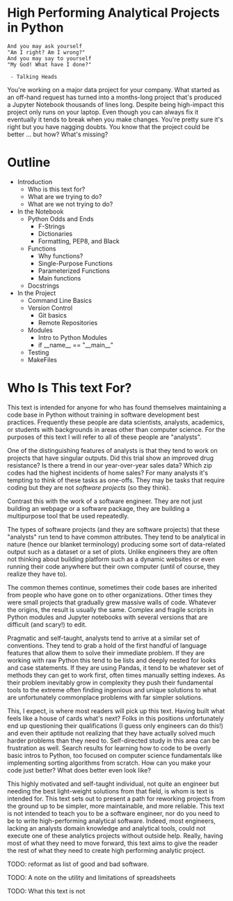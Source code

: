 # High Performing Analytical Projects in Python

```
And you may ask yourself
"Am I right? Am I wrong?"
And you may say to yourself
"My God! What have I done?"

 - Talking Heads
```

You're working on a major data project for your company.
What started as an off-hand request has turned into a months-long project that's produced a Jupyter Notebook thousands of lines long.
Despite being high-impact this project only runs on your laptop.
Even though you can always fix it eventually it tends to break when you make changes.
You're pretty sure it's right but you have nagging doubts.
You know that the project could be better ...
but how? What's missing?

# Outline

 - Introduction
   - Who is this text for?
   - What are we trying to do?
   - What are we not trying to do?
 - In the Notebook
   - Python Odds and Ends
     - F-Strings
     - Dictionaries
     - Formatting, PEP8, and Black
   - Functions
     - Why functions?
     - Single-Purpose Functions
     - Parameterized Functions
     - Main functions
   - Docstrings
 - In the Project
    - Command Line Basics
    - Version Control
      - Git basics
      - Remote Repositories
    - Modules
      - Intro to Python Modules
      - if \_\_name\_\_ == "\_\_main\_\_"
    - Testing
    - MakeFiles

# Who Is This text For?

This text is intended for anyone for who has found themselves maintaining a code base in Python without training in software development best practices.
Frequently these people are data scientists, analysts, academics, or students with backgrounds in areas other than computer science.
For the purposes of this text I will refer to all of these people are "analysts".

One of the distinguishing features of analysts is that they tend to work on projects that have singular outputs.
Did this trial show an improved drug resistance? 
Is there a trend in our year-over-year sales data? Which zip codes had the highest incidents of home sales? 
For many analysts it's tempting to think of these tasks as one-offs.
They may be tasks that require coding but they are not _software projects_ (so they think).

Contrast this with the work of a software engineer.
They are not just building an webpage or a software package, they are building a multipurpose tool that be used repeatedly.

The types of software projects (and they are software projects) that these "analysts" run tend to have common attributes.
They tend to be analytical in nature (hence our blanket terminology) producing some sort of data-related output such as a dataset or a set of plots.
Unlike engineers they are often not thinking about building platform such as a dynamic websites or even running their code anywhere but their own computer (until of course, they realize they have to).

The common themes continue, sometimes their code bases are inherited from people who have gone on to other organizations.
Other times they were small projects that gradually grew massive walls of code.
Whatever the origins, the result is usually the same.
Complex and fragile scripts in Python modules and Jupyter notebooks with several versions that are difficult (and scary!) to edit.


Pragmatic and self-taught, analysts tend to arrive at a similar set of conventions.
They tend to grab a hold of the first handful of language features that allow them to solve their immediate problem.
If they are working with raw Python this tend to be lists and deeply nested for looks and case statements.
If they are using Pandas, it tend to be whatever set of methods they can get to work first, often times manually setting indexes.
As their problem inevitably grow in complexity they push their fundamental tools to the extreme often finding ingenious and unique solutions to what are unfortunately commonplace problems with far simpler solutions.

This, I expect, is where most readers will pick up this text.
Having built what feels like a house of cards what's next? Folks in this positions unfortunately end up questioning their qualifications (I guess only engineers can do this!) and even their aptitude not realizing that they have actually solved much harder problems than they need to.
Self-directed study in this area can be frustration as well.
Search results for learning how to code to be overly basic intros to Python, too focused on computer science fundamentals like implementing sorting algorithms from scratch.
How can you make your code just better? What does better even look like?

This highly motivated and self-taught individual, not quite an engineer but needing the best light-weight solutions from that field, is whom is text is intended for.
This text sets out to present a path for reworking projects from the ground up to be simpler, more maintainable, and more reliable.
This text is not intended to teach you to be a software engineer, nor do you need to be to write high-performing analytical software.
Indeed, most engineers, lacking an analysts domain knowledge and analytical tools, could not execute one of these analytics projects without outside help.
Really, having most of what they need to move forward, this text aims to give the reader the rest of what they need to create high performing analytic project.

TODO: reformat as list of good and bad software.

TODO: A note on the utility and limitations of spreadsheets

TODO: What this text is not
